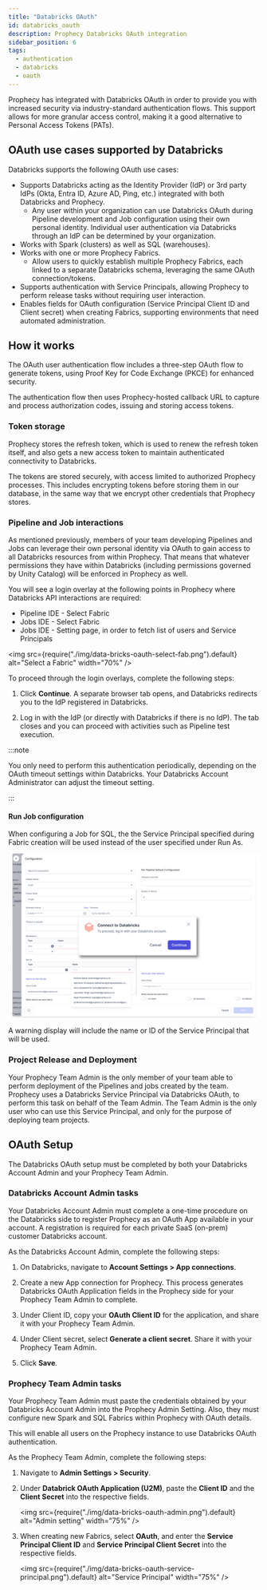 ```yaml
---
title: "Databricks OAuth"
id: databricks_oauth
description: Prophecy Databricks OAuth integration
sidebar_position: 6
tags:
  - authentication
  - databricks
  - oauth
---
```


Prophecy has integrated with Databricks OAuth in order to provide you with increased security via industry-standard authentication flows. This support allows for more granular access control, making it a good alternative to Personal Access Tokens (PATs).

## OAuth use cases supported by Databricks

Databricks supports the following OAuth use cases:

- Supports Databricks acting as the Identity Provider (IdP) or 3rd party IdPs (Okta, Entra ID, Azure AD, Ping, etc.) integrated with both Databricks and Prophecy.
  - Any user within your organization can use Databricks OAuth during Pipeline development and Job configuration using their own personal identity. Individual user authentication via Databricks through an IdP can be determined by your organization.
- Works with Spark (clusters) as well as SQL (warehouses).
- Works with one or more Prophecy Fabrics.
  - Allow users to quickly establish multiple Prophecy Fabrics, each linked to a separate Databricks schema, leveraging the same OAuth connection/tokens.
- Supports authentication with Service Principals, allowing Prophecy to perform release tasks without requiring user interaction.
- Enables fields for OAuth configuration (Service Principal Client ID and Client secret) when creating Fabrics, supporting environments that need automated administration.

## How it works

The OAuth user authentication flow includes a three-step OAuth flow to generate tokens, using Proof Key for Code Exchange (PKCE) for enhanced security.

The authentication flow then uses Prophecy-hosted callback URL to capture and process authorization codes, issuing and storing access tokens.

### Token storage

Prophecy stores the refresh token, which is used to renew the refresh token itself, and also gets a new access token to maintain authenticated connectivity to Databricks.

The tokens are stored securely, with access limited to authorized Prophecy processes. This includes encrypting tokens before storing them in our database, in the same way that we encrypt other credentials that Prophecy stores.

### Pipeline and Job interactions

As mentioned previously, members of your team developing Pipelines and Jobs can leverage their own personal identity via OAuth to gain access to all Databricks resources from within Prophecy. That means that whatever permissions they have within Databricks (including permissions governed by Unity Catalog) will be enforced in Prophecy as well.

You will see a login overlay at the following points in Prophecy where Databricks API interactions are required:

- Pipeline IDE - Select Fabric
- Jobs IDE - Select Fabric
- Jobs IDE - Setting page, in order to fetch list of users and Service Principals

<img
src={require("./img/data-bricks-oauth-select-fab.png").default}
alt="Select a Fabric"
width="70%"
/>

To proceed through the login overlays, complete the following steps:

1. Click **Continue**. A separate browser tab opens, and Databricks redirects you to the IdP registered in Databricks.

2. Log in with the IdP (or directly with Databricks if there is no IdP). The tab closes and you can proceed with activities such as Pipeline test execution.

:::note

You only need to perform this authentication periodically, depending on the OAuth timeout settings within Databricks. Your Databricks Account Administrator can adjust the timeout setting.

:::

#### Run Job configuration

When configuring a Job for SQL, the the Service Principal specified during Fabric creation will be used instead of the user specified under Run As.

![Job configuration](img/data-bricks-oauth-job-configuration.png)

A warning display will include the name or ID of the Service Principal that will be used.

### Project Release and Deployment

Your Prophecy Team Admin is the only member of your team able to perform deployment of the Pipelines and jobs created by the team. Prophecy uses a Databricks Service Principal via Databricks OAuth, to perform this task on behalf of the Team Admin. The Team Admin is the only user who can use this Service Principal, and only for the purpose of deploying team projects.

## OAuth Setup

The Databricks OAuth setup must be completed by both your Databricks Account Admin and your Prophecy Team Admin.

### Databricks Account Admin tasks

Your Databricks Account Admin must complete a one-time procedure on the Databricks side to register Prophecy as an OAuth App available in your account. A registration is required for each private SaaS (on-prem) customer Databricks account.

As the Databricks Account Admin, complete the following steps:

1. On Databricks, navigate to **Account Settings > App connections**.

2. Create a new App connection for Prophecy. This process generates Databricks OAuth Application fields in the Prophecy side for your Prophecy Team Admin to complete.

3. Under Client ID, copy your **OAuth Client ID** for the application, and share it with your Prophecy Team Admin.

4. Under Client secret, select **Generate a client secret**. Share it with your Prophecy Team Admin.

5. Click **Save**.

### Prophecy Team Admin tasks

Your Prophecy Team Admin must paste the credentials obtained by your Databricks Account Admin into the Prophecy Admin Setting. Also, they must configure new Spark and SQL Fabrics within Prophecy with OAuth details.

This will enable all users on the Prophecy instance to use Databricks OAuth authentication.

As the Prophecy Team Admin, complete the following steps:

1. Navigate to **Admin Settings > Security**.

2. Under **Databrick OAuth Application (U2M)**, paste the **Client ID** and the **Client Secret** into the respective fields.

   <img
   src={require("./img/data-bricks-oauth-admin.png").default}
   alt="Admin setting"
   width="75%"
   />

3. When creating new Fabrics, select **OAuth**, and enter the **Service Principal Client ID** and **Service Principal Client Secret** into the respective fields.

   <img
   src={require("./img/data-bricks-oauth-service-principal.png").default}
   alt="Service Principal"
   width="75%"
   />
